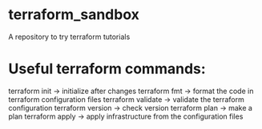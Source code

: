 # terraform_sandbox

A repository to try terraform tutorials

# Useful terraform commands:

terraform init -> initialize after changes
terraform fmt -> format the code in terraform configuration files
terraform validate -> validate the terraform configuration
terraform version -> check version
terraform plan -> make a plan
terraform apply -> apply infrastructure from the configuration files
